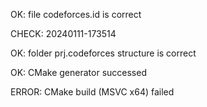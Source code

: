OK: file codeforces.id is correct
CHECK: 20240111-173514
OK: folder prj.codeforces structure is correct
OK: CMake generator successed
ERROR: CMake build (MSVC x64) failed
